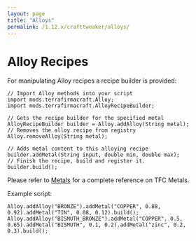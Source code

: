 ```yaml
---
layout: page
title: "Alloys"
permalink: /1.12.x/crafttweaker/alloys/
---
```


# Alloy Recipes

For manipulating Alloy recipes a recipe builder is provided:

```zenscript
// Import Alloy methods into your script
import mods.terrafirmacraft.Alloy;
import mods.terrafirmacraft.AlloyRecipeBuilder;

// Gets the recipe builder for the specified metal
AlloyRecipeBuilder builder = Alloy.addAlloy(String metal);
// Removes the alloy recipe from registry
Alloy.removeAlloy(String metal);

// Adds metal content to this alloying recipe
builder.addMetal(String input, double min, double max);
// Finish the recipe, build and register it.
builder.build();
```

Please refer to [Metals](/Documentation/1.12.x/metals) for a complete reference on TFC Metals.

Example script:

```zenscript
Alloy.addAlloy("BRONZE").addMetal("COPPER", 0.88, 0.92).addMetal("TIN", 0.08, 0.12).build();
Alloy.addAlloy("BISMUTH_BRONZE").addMetal("COPPER", 0.5, 0.65).addMetal("BISMUTH", 0.1, 0.2).addMetal("zinc", 0.2, 0.3).build();
```
